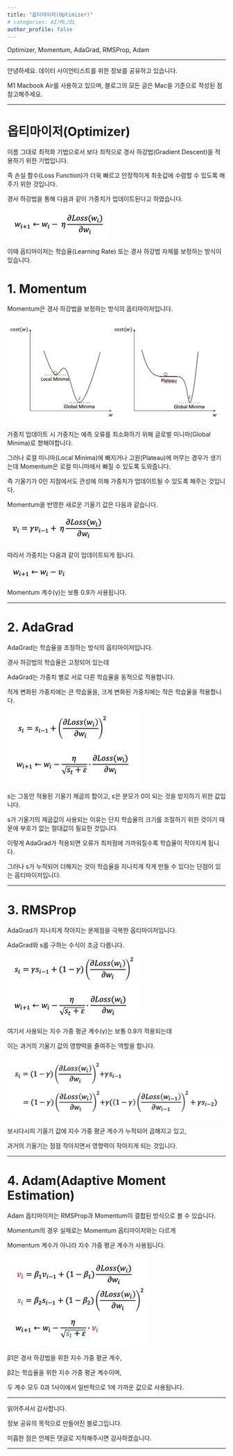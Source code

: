 ```yaml
---
title: "옵티마이저(Optimizer)"
# categories: AI/ML/DL
author_profile: false
---
```

Optimizer, Momentum, AdaGrad, RMSProp, Adam

----

안녕하세요.
데이터 사이언티스트를 위한 정보를 공유하고 있습니다.

M1 Macbook Air를 사용하고 있으며, 블로그의 모든 글은 Mac을 기준으로 작성된 점 참고해주세요.

----

# 옵티마이저(Optimizer)

이름 그대로 최적화 기법으로서 보다 최적으로 경사 하강법(Gradient Descent)을 적용하기 위한 기법입니다.

즉 손실 함수(Loss Function)가 더욱 빠르고 안정적이게 최솟값에 수렴할 수 있도록 해주기 위한 것입니다.

경사 하강법을 통해 다음과 같이 가중치가 업데이트된다고 하였습니다.

<img src="../images/2022-04-21-optimizer/weightupdate.png" alt="weightupdate" style="zoom: 50%;" />

이때 옵티마이저는 학습율(Learning Rate) 또는 경사 하강법 자체를 보정하는 방식이 있습니다.

# 1. Momentum

Momentum은 경사 하강법을 보정하는 방식의 옵티마이저입니다.

![momentumgraph](../images/2022-04-21-optimizer/momentumgraph-0620838.png)

가중치 업데이트 시 가중치는 예측 오류를 최소화하기 위해 글로벌 미니마(Global Minima)로 향해야합니다.

그러나 로컬 미니마(Local Minima)에 빠지거나 고원(Plateau)에 머무는 경우가 생기는데 Momentum은 로컬 미니마에서 빠질 수 있도록 도와줍니다.

즉 기울기가 0인 지점에서도 관성에 의해 가중치가 업데이트될 수 있도록 해주는 것입니다.

Momentum을 반영한 새로운 기울기 값은 다음과 같습니다.

<img src="../images/2022-04-21-optimizer/momentumgd.png" alt="momentumgd" style="zoom:50%;" />

따라서 가중치는 다음과 같이 업데이트되게 됩니다.

<img src="../images/2022-04-21-optimizer/momentumupdaate.png" alt="momentumupdaate" style="zoom:50%;" />

Momentum 계수(γ)는 보통 0.9가 사용됩니다.

----

# 2. AdaGrad

AdaGrad는 학습율을 조정하는 방식의 옵티마이저입니다.

경사 하강법의 학습율은 고정되어 있는데

AdaGrad는 가중치 별로 서로 다른 학습율을 동적으로 적용합니다.

적게 변화된 가중치에는 큰 학습율을, 크게 변화된 가중치에는 작은 학습율을 적용합니다.

<img src="../images/2022-04-21-optimizer/adagrad-0531840.png" alt="adagrad" style="zoom:50%;" />

s는 그동안 적용된 기울기 제곱의 합이고, ε은 분모가 0이 되는 것을 방지하기 위한 값입니다.

s가 기울기의 제곱값이 사용되는 이유는 단지 학습율의 크기를 조절하기 위한 것이기 때문에 부호가 없는 절대값이 필요한 것입니다.

이렇게 AdaGrad가 적용되면 오류가 최저점에 가까워질수록 학습율이 작아지게 됩니다.

그러나 s가 누적되어 더해지는 것이 학습율을 지나치게 작게 만들 수 있다는 단점이 있는 옵티마이저입니다.

----

# 3. RMSProp

AdaGrad가 지나치게 작아지는 문제점을 극복한 옵티마이저입니다.

AdaGrad와 s를 구하는 수식이 조금 다릅니다.

<img src="../images/2022-04-21-optimizer/rmsprop.png" alt="rmsprop" style="zoom:50%;" />

여기서 사용되는 지수 가중 평균 계수(γ)는 보통 0.9가 적용되는데

이는 과거의 기울기 값의 영향력을 줄여주는 역할을 합니다.

<img src="../images/2022-04-21-optimizer/rmspropgd.png" alt="rmspropgd" style="zoom:50%;" />

보시다시피 기울기 값에 지수 가중 평균 계수가 누적되어 곱해지고 있고,

과거의 기울기는 점점 작아지면서 영향력이 작아지게 되는 것입니다.

----

# 4. Adam(Adaptive Moment Estimation)

Adam 옵티마이저는 RMSProp과 Momentum이 결합된 방식으로 볼 수 있습니다.

Momentum의 경우 실제로는 Momentum 옵티마이저와는 다르게

Momentum 계수가 아니라 지수 가중 평균 계수가 사용됩니다.

<img src="../images/2022-04-21-optimizer/adam.png" alt="adam" style="zoom:50%;" />

β1은 경사 하강법을 위한 지수 가중 평균 계수,

β2는 학습율을 위한 지수 가중 평균 계수이며,

두 계수 모두 0과 1사이에서 일반적으로 1에 가까운 값으로 사용됩니다.

----

읽어주셔서 감사합니다.

정보 공유의 목적으로 만들어진 블로그입니다.

미흡한 점은 언제든 댓글로 지적해주시면 감사하겠습니다.

----
